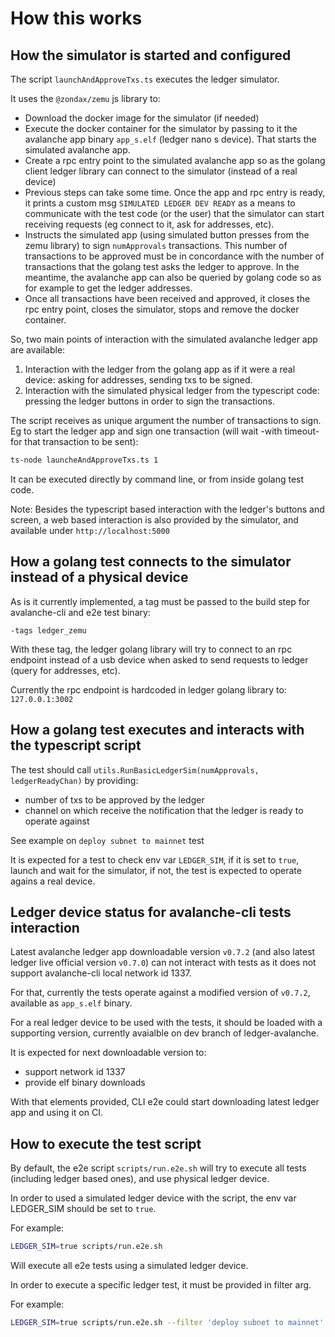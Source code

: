 # How this works

## How the simulator is started and configured

The script `launchAndApproveTxs.ts` executes the ledger simulator.

It uses the `@zondax/zemu` js library to:

- Download the docker image for the simulator (if needed)
- Execute the docker container for the simulator by passing to it the avalanche app binary `app_s.elf` (ledger nano s device). That starts the simulated avalanche app.
- Create a rpc entry point to the simulated avalanche app so as the golang client ledger library can connect to the simulator (instead of a real device)
- Previous steps can take some time. Once the app and rpc entry is ready, it prints a custom msg `SIMULATED LEDGER DEV READY` as a means to communicate 
  with the test code (or the user) that the simulator can start receiving requests (eg connect to it, ask for addresses, etc).
- Instructs the simulated app (using simulated button presses from the zemu library) to sign `numApprovals` transactions. This number of transactions
  to be approved must be in concordance with the number of transactions that the golang test asks the ledger to approve. In the meantime, the avalanche app
  can also be queried by golang code so as for example to get the ledger addresses.
- Once all transactions have been received and approved, it closes the rpc entry point, closes the simulator, stops and remove the docker container.

So, two main points of interaction with the simulated avalanche ledger app are available:

1. Interaction with the ledger from the golang app as if it were a real device: asking for addresses, sending txs to be signed.
2. Interaction with the simulated physical ledger from the typescript code: pressing the ledger buttons in order to sign the transactions.

The script receives as unique argument the number of transactions to sign. Eg to start the ledger app and sign one transaction (will wait -with timeout- for
that transaction to be sent):

```bash
ts-node launcheAndApproveTxs.ts 1
```

It can be executed directly by command line, or from inside golang test code.

Note: Besides the typescript based interaction with the ledger's buttons and screen, a web based interaction is also
provided by the simulator, and available under `http://localhost:5000`

## How a golang test connects to the simulator instead of a physical device

As is it currently implemented, a tag must be passed to the build step for avalanche-cli and e2e test binary:

```
-tags ledger_zemu
```

With these tag, the ledger golang library will try to connect to an rpc endpoint instead of a usb device 
when asked to send requests to ledger (query for addresses, etc).

Currently the rpc endpoint is hardcoded in ledger golang library to: `127.0.0.1:3002`

## How a golang test executes and interacts with the typescript script

The test should call `utils.RunBasicLedgerSim(numApprovals, ledgerReadyChan)` by providing:

- number of txs to be approved by the ledger
- channel on which receive the notification that the ledger is ready to operate against

See example on `deploy subnet to mainnet` test

It is expected for a test to check env var `LEDGER_SIM`, if it is set to `true`, launch and wait for
the simulator, if not, the test is expected to operate agains a real device.

## Ledger device status for avalanche-cli tests interaction

Latest avalanche ledger app downloadable version `v0.7.2` (and also latest ledger live official version `v0.7.0`) can not interact with tests
as it does not support avalanche-cli local network id 1337.

For that, currently the tests operate against a modified version of `v0.7.2`, available as `app_s.elf` binary.

For a real ledger device to be used with the tests, it should be loaded with a supporting version, currently avaialble on dev branch of ledger-avalanche.

It is expected for next downloadable version to:

- support network id 1337
- provide elf binary downloads

With that elements provided, CLI e2e could start downloading latest ledger app and using it on CI.

## How to execute the test script

By default, the e2e script `scripts/run.e2e.sh` will try to execute all tests (including ledger based ones),
and use physical ledger device.

In order to used a simulated ledger device with the script, the env var LEDGER_SIM should be set to `true`.

For example:

```bash
LEDGER_SIM=true scripts/run.e2e.sh
```

Will execute all e2e tests using a simulated ledger device.

In order to execute a specific ledger test, it must be provided in filter arg.

For example:

```bash
LEDGER_SIM=true scripts/run.e2e.sh --filter 'deploy subnet to mainnet'
```

